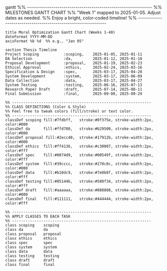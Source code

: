 gantt
    %% --------------------------------------------------------------
    %%  MILESTONES GANTT CHART
    %%  "Week 1" mapped to 2025-01-05. Adjust dates as needed.
    %%  Enjoy a bright, color-coded timeline!
    %% --------------------------------------------------------------

    title Moral Optimization Gantt Chart (Weeks 1-40)
    dateFormat YYYY-MM-DD
    axisFormat %b %d  %% e.g., "Jan 05"

    section Thesis Timeline
    Project Scoping           :scoping,    2025-01-05, 2025-01-11
    DA Selection              :da,         2025-01-12, 2025-01-18
    Proposal Development      :proposal,   2025-01-19, 2025-02-23
    Ethical Approval          :ethics,     2025-02-24, 2025-03-16
    Specification & Design    :spec,       2025-03-17, 2025-04-20
    System Development        :system,     2025-03-17, 2025-06-09
    Data Collection           :data,       2025-03-17, 2025-04-27
    System Testing            :testing,    2025-06-16, 2025-07-13
    Research Paper Draft      :draft,      2025-07-14, 2025-08-11
    Final Submission          :final,      2025-09-08, 2025-09-29

    %% --------------------------------------------------------------
    %% CLASS DEFINITIONS (Color & Style)
    %% Feel free to tweak colors (fill/stroke) or text color.
    %% --------------------------------------------------------------
    classDef scoping fill:#7fdbff,   stroke:#0f375e, stroke-width:2px, color:#000
    classDef da      fill:#ffd700,   stroke:#b29500, stroke-width:2px, color:#000
    classDef proposal fill:#2ecc40,  stroke:#17912b, stroke-width:2px, color:#000
    classDef ethics  fill:#ff4136,   stroke:#c30007, stroke-width:2px, color:#fff
    classDef spec    fill:#0074d9,   stroke:#00549f, stroke-width:2px, color:#fff
    classDef system  fill:#39cccc,   stroke:#278c8c, stroke-width:2px, color:#000
    classDef data    fill:#b10dc9,   stroke:#7e0b8f, stroke-width:2px, color:#fff
    classDef testing fill:#85144b,   stroke:#580f34, stroke-width:2px, color:#fff
    classDef draft   fill:#aaaaaa,   stroke:#888888, stroke-width:2px, color:#000
    classDef final   fill:#111111,   stroke:#444444, stroke-width:2px, color:#fff

    %% --------------------------------------------------------------
    %% APPLY CLASSES TO EACH TASK
    %% --------------------------------------------------------------
    class scoping    scoping
    class da         da
    class proposal   proposal
    class ethics     ethics
    class spec       spec
    class system     system
    class data       data
    class testing    testing
    class draft      draft
    class final      final
